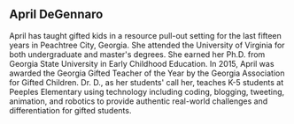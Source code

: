 ## April DeGennaro

April has taught gifted kids in a resource pull-out setting for the last fifteen years in Peachtree City, Georgia. She attended the University of Virginia for both undergraduate and master's degrees. She earned her Ph.D. from Georgia State University in Early Childhood Education. In 2015, April was awarded the Georgia Gifted Teacher of the Year by the Georgia Association for Gifted Children. Dr. D., as her students' call her, teaches K-5 students at Peeples Elementary using technology including coding, blogging, tweeting, animation, and robotics to provide authentic real-world challenges and differentiation for gifted students. 